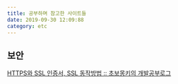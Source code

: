 ```yaml
---
title: 공부하며 참고한 사이트들
date: 2019-09-30 12:09:88
category: etc
---
```


## 보안

[HTTPS와 SSL 인증서, SSL 동작방법 :: 초보몽키의 개발공부로그](https://wayhome25.github.io/cs/2018/03/11/ssl-https)

